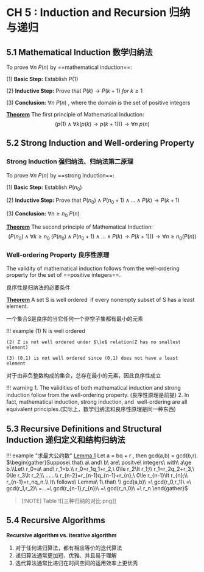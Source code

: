 # CH 5 : Induction and Recursion 归纳与递归
## 5.1 Mathematical Induction 数学归纳法

To prove  $\forall n\ P(n)$ by ==mathematical induction==:

(1) **Basic Step:** Establish P(1)

(2) **Inductive Step:** Prove that $P(k)\to P(k+1)\ for\ k\ge 1$

(3) **Conclusion:** $\forall n\ P(n)$ , where the domain is the set of positive integers

**[Theorem](#)** The first principle of Mathematical Induction:
$$
(p(1)\land \forall k(p(k)\to p(k+1)))\to \forall n\ p(n)
$$
## 5.2 Strong Induction and Well-ordering Property
### Strong Induction 强归纳法、归纳法第二原理

To prove  $\forall n\ P(n)$ by ==strong induction==:

(1) **Basic Step:** Establish $P(n_0)$

(2) **Inductive Step:** Prove that $P(n_0)\land P(n_0+1)\land ... \land P(k)\to P(k+1)$

(3) **Conclusion:** $\forall n\ge n_0\ P(n)$ 

**[Theorem](#)** The second principle of Mathematical Induction:
$$
(P(n_0)\land \forall k\ge n_0\ (P(n_0)\land P(n_0+1)\land ... \land P(k)\to P(k+1)))\to \forall n\ge n_0 (P(n))
$$


### Well-ordering Property 良序性原理
The validity of mathematical induction follows from the well-ordering property for the set of ==positive integers==.

良序性是归纳法的必要条件

**[Theorem](#)** A set S is well ordered  if every nonempty subset of S has a least element.

一个集合S是良序的当它任何一个非空子集都有最小的元素

!!! example
	(1) N is well ordered
	
	(2) Z is not well ordered under $\le$ relation(Z has no smallest element)
	
	(3) (0,1) is not well ordered since (0,1) does not have a least element

对于由非负整数构成的集合，总存在最小的元素，因此良序性成立

!!! warning
	1. The validities of both mathematical induction and strong induction follow from the well-ordering property. (良序性原理是前提)
	2. In fact, mathematical induction, strong induction, and  well-ordering are all equivalent principles.(实际上，数学归纳法和良序性原理是同一种东西)

## 5.3 Recursive Definitions and Structural Induction 递归定义和结构归纳法

!!! example "求最大公约数"
	[Lemma 1](#) Let a = bq + r , then gcd(a,b) = gcd(b,r).
	$\begin{gather}Suppose\ that\ a\ and\ b\ are\ positve\ integers\ with\ a\ge b.\\Let\ r_0=a\ and\ r_1=b.\\ r_0=r_1q_1+r_2,\ 0\le r_2\lt r_1;\\ r_1=r_2q_2+r_3,\ 0\le r_3\lt r_2;\\ ......\\ r_{n-2}=r_{n-1}q_{n-1}+r_{n},\ 0\le r_{n-1}\lt r_{n};\\ r_{n-1}=r_nq_n.\\ It\ follows\ Lemma\ 1\ that\ \\ gcd(a,b)\ =\ gcd(r_0,r_1)\ =\ gcd(r_1,r_2)\ =...=\ gcd(r_{n-1},r_{n})\ =\ gcd(r_n,0)\ =\ r_n  \end{gather}$


> [!NOTE] Table
> ![[三种归纳的对比.png]]


## 5.4 Recursive Algorithms

**Recursive algorithm vs. iterative algorithm**

1. 对于任何递归算法，都有相应等价的迭代算法
2. 递归算法通常更加短、优雅、并且易于理解
3. 迭代算法通常比递归在时间空间的运用效率上更优秀


